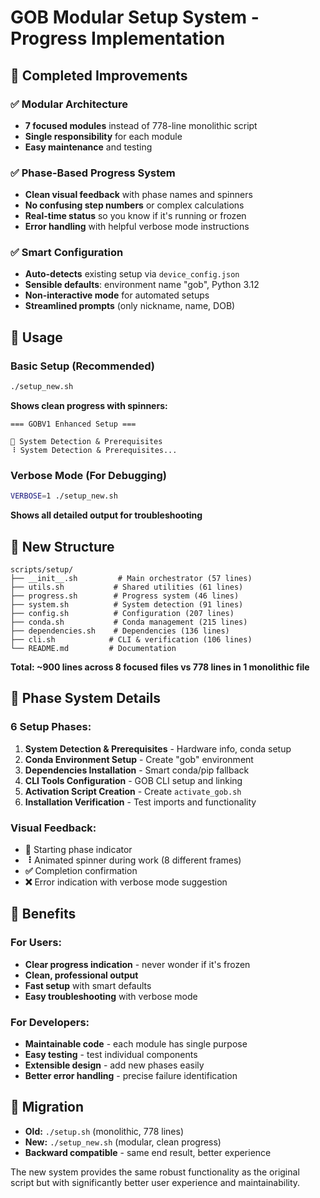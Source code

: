# GOB Modular Setup System - Progress Implementation

## 🎯 Completed Improvements

### ✅ **Modular Architecture**
- **7 focused modules** instead of 778-line monolithic script
- **Single responsibility** for each module
- **Easy maintenance** and testing

### ✅ **Phase-Based Progress System**
- **Clean visual feedback** with phase names and spinners
- **No confusing step numbers** or complex calculations  
- **Real-time status** so you know if it's running or frozen
- **Error handling** with helpful verbose mode instructions

### ✅ **Smart Configuration**
- **Auto-detects** existing setup via `device_config.json`
- **Sensible defaults**: environment name "gob", Python 3.12
- **Non-interactive mode** for automated setups
- **Streamlined prompts** (only nickname, name, DOB)

## 🚀 Usage

### Basic Setup (Recommended)
```bash
./setup_new.sh
```
**Shows clean progress with spinners:**
```
=== GOBV1 Enhanced Setup ===

🔧 System Detection & Prerequisites
⠸ System Detection & Prerequisites...
```

### Verbose Mode (For Debugging)
```bash
VERBOSE=1 ./setup_new.sh
```
**Shows all detailed output for troubleshooting**

## 📁 New Structure

```
scripts/setup/
├── __init__.sh         # Main orchestrator (57 lines)
├── utils.sh           # Shared utilities (61 lines)
├── progress.sh        # Progress system (46 lines)
├── system.sh          # System detection (91 lines)  
├── config.sh          # Configuration (207 lines)
├── conda.sh           # Conda management (215 lines)
├── dependencies.sh    # Dependencies (136 lines)
├── cli.sh            # CLI & verification (106 lines)
└── README.md         # Documentation
```

**Total: ~900 lines across 8 focused files vs 778 lines in 1 monolithic file**

## 🔧 Phase System Details

### **6 Setup Phases:**
1. **System Detection & Prerequisites** - Hardware info, conda setup
2. **Conda Environment Setup** - Create "gob" environment  
3. **Dependencies Installation** - Smart conda/pip fallback
4. **CLI Tools Configuration** - GOB CLI setup and linking
5. **Activation Script Creation** - Create `activate_gob.sh`
6. **Installation Verification** - Test imports and functionality

### **Visual Feedback:**
- **🔧** Starting phase indicator
- **⠸** Animated spinner during work (8 different frames)
- **✅** Completion confirmation
- **❌** Error indication with verbose mode suggestion

## 🎨 Benefits

### **For Users:**
- **Clear progress indication** - never wonder if it's frozen
- **Clean, professional output** 
- **Fast setup** with smart defaults
- **Easy troubleshooting** with verbose mode

### **For Developers:**  
- **Maintainable code** - each module has single purpose
- **Easy testing** - test individual components
- **Extensible design** - add new phases easily
- **Better error handling** - precise failure identification

## 🔄 Migration

- **Old:** `./setup.sh` (monolithic, 778 lines)
- **New:** `./setup_new.sh` (modular, clean progress)
- **Backward compatible** - same end result, better experience

The new system provides the same robust functionality as the original script but with significantly better user experience and maintainability.
